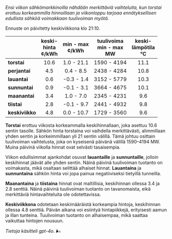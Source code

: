 *Ensi viikon sähkömarkkinoilla nähdään merkittäviä vaihteluita, kun torstai erottuu korkeammilla hinnoillaan ja viikonloppu tarjoaa ennätyksellisen edullista sähköä voimakkaan tuulivoiman myötä.*

Ennuste on päivitetty keskiviikkona klo 21:10.

|             | keski-<br>hinta<br>¢/kWh | min - max<br>¢/kWh | tuulivoima<br>min - max<br>MW | keski-<br>lämpötila<br>°C |
|:-------------|:----------------:|:----------------:|:-------------:|:-------------:|
| **torstai**  |       10.6       |      1.0 - 21.1  |  1590 - 4194  |     11.1      |
| **perjantai**|       4.5        |      0.4 - 8.5   |  2438 - 4284  |     10.8      |
| **lauantai** |       0.6        |     -0.3 - 1.4   |  3152 - 5779  |     10.3      |
| **sunnuntai**|       0.9        |     -0.1 - 3.1   |  3664 - 4675  |     10.1      |
| **maanantai**|       3.4        |      1.0 - 7.0   |  2345 - 4231  |     9.6       |
| **tiistai**  |       2.8        |     -0.1 - 9.7   |  2441 - 4932  |     9.8       |
| **keskiviikko**|     4.8        |      0.0 - 10.7  |  1729 - 3560  |     9.6       |

**Torstai** erottuu viikosta korkeammalla keskihinnallaan, joka asettuu 10.6 sentin tasolle. Sähkön hinta torstaina voi vaihdella merkittävästi, alimmillaan yhden sentin ja korkeimmillaan yli 21 sentin välillä. Tämä johtuu osittain tuulivoiman vaihtelusta, joka on kyseisenä päivänä välillä 1590–4194 MW. Muina päivinä viikolla hinnat ovat selvästi tasaisempia.

Viikon edullisimmat ajankohdat osuvat **lauantaille** ja **sunnuntaille**, jolloin keskihinnat jäävät alle yhden sentin. Näinä päivinä tuulivoiman tuotanto on voimakasta, mikä osaltaan selittää alhaiset hinnat. **Lauantaina** ja **sunnuntaina** sähkön hinta voi jopa painua negatiiviseksi tietyillä tunneilla.

**Maanantaina** ja **tiistaina** hinnat ovat maltillisia, keskihinnan ollessa 3.4 ja 2.8 senttiä. Näinä päivinä tuulivoiman tuotanto on tavanomaista, eikä merkittäviä hintavaihteluita ole odotettavissa.

**Keskiviikkona** odotetaan keskimääräistä korkeampia hintoja, keskihinnan ollessa 4.8 senttiä. Päivän aikana voi esiintyä hintapiikkejä, erityisesti aamun ja illan tunteina. Tuulivoiman tuotanto on alhaisempaa, mikä saattaa vaikuttaa hintojen nousuun.

*Tietoja käsitteli gpt-4o.* 🌬️
